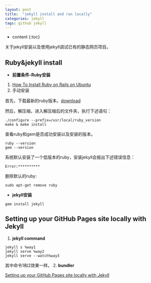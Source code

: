```yaml
---
layout: post
title:  "jekyll install and run locally"
categories: jekyll
tags: github jekyll
---
```


* content
{:toc}

关于jekyll安装以及使用jekyll调试已有的静态网页项目。




## Ruby&jekyll install

* **前置条件-Ruby安装**

1. [How To Install Ruby on Rails on Ubuntu](https://www.digitalocean.com/community/tutorials/how-to-install-ruby-on-rails-on-ubuntu-12-04-lts-precise-pangolin-with-rvm)
2. 手动安装

首先，下载最新的ruby版本。[download](https://www.ruby-lang.org/en/downloads/)

然后，解压缩，进入解压缩后的文件夹，执行下述语句：
```
./configure --prefix=/usr/local/ruby_version
make & make install
```
查看ruby和gem是否成功安装以及安装的版本。
```
ruby --version
gem --version
```
系统默认安装了一个低版本的ruby，安装jekyll会报出下述错误信息：
```
Error:**********
```
删除默认的ruby:
```
sudo apt-get remove ruby
```

* **jekyll安装**
```
gem install jekyll
```

## Setting up your GitHub Pages site locally with Jekyll
1. **jekyll command**
```
jekyll s %way1
jekyll serve %way2
jekyll serve --watch%way3
```
其中命令1和2效果一样。
2. **bundler**

[Setting up your GitHub Pages site locally with Jekyll](https://help.github.com/articles/setting-up-your-github-pages-site-locally-with-jekyll/)


